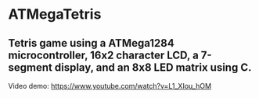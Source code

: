 # ATMegaTetris
## Tetris game using a ATMega1284 microcontroller, 16x2 character LCD, a 7-segment display, and an 8x8 LED matrix using C.

Video demo: https://www.youtube.com/watch?v=L1_XIou_hOM